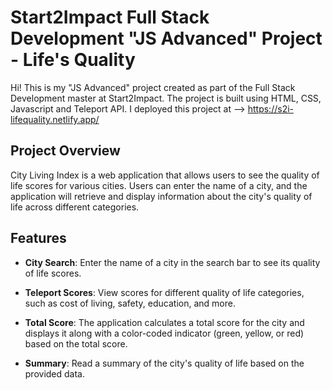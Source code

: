 # Start2Impact Full Stack Development "JS Advanced" Project - Life's Quality
Hi! This is my "JS Advanced" project created as part of the Full Stack Development master at Start2Impact. The project is built using HTML, CSS, Javascript and Teleport API. I deployed this project at --> https://s2i-lifequality.netlify.app/

## Project Overview
City Living Index is a web application that allows users to see the quality of life scores for various cities. Users can enter the name of a city, and the application will retrieve and display information about the city's quality of life across different categories.

## Features
- **City Search**: Enter the name of a city in the search bar to see its quality of life scores.

- **Teleport Scores**: View scores for different quality of life categories, such as cost of living, safety, education, and more.

- **Total Score**: The application calculates a total score for the city and displays it along with a color-coded indicator (green, yellow, or red) based on the total score.

- **Summary**: Read a summary of the city's quality of life based on the provided data.